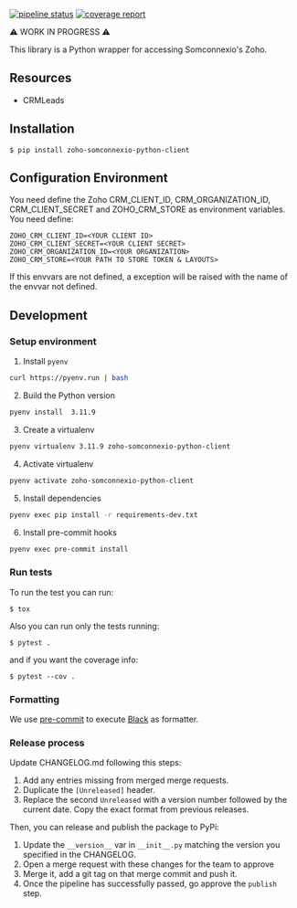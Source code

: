 [![pipeline status](https://git.coopdevs.org/coopdevs/som-connexio/zoho/zoho-somconnexio-python-client/badges/master/pipeline.svg)](https://git.coopdevs.org/coopdevs/som-connexio/zoho/zoho-somconnexio-python-client/commits/master)
[![coverage report](https://git.coopdevs.org/coopdevs/som-connexio/zoho/zoho-somconnexio-python-client/badges/master/coverage.svg)](https://git.coopdevs.org/coopdevs/som-connexio/zoho/zoho-somconnexio-python-client/commits/master)

:warning: WORK IN PROGRESS :warning:

This library is a Python wrapper for accessing Somconnexio's Zoho.

## Resources

* CRMLeads

## Installation

```commandline
$ pip install zoho-somconnexio-python-client
```

## Configuration Environment

You need define the Zoho CRM_CLIENT_ID, CRM_ORGANIZATION_ID, CRM_CLIENT_SECRET and ZOHO_CRM_STORE as environment variables. You need define:

```
ZOHO_CRM_CLIENT_ID=<YOUR CLIENT ID>
ZOHO_CRM_CLIENT_SECRET=<YOUR CLIENT SECRET>
ZOHO_CRM_ORGANIZATION_ID=<YOUR ORGANIZATION>
ZOHO_CRM_STORE=<YOUR PATH TO STORE TOKEN & LAYOUTS>

```

If this envvars are not defined, a exception will be raised with the name of the envvar not defined.

## Development

### Setup environment

1. Install `pyenv`
```sh
curl https://pyenv.run | bash
```
2. Build the Python version
```sh
pyenv install  3.11.9
```
3. Create a virtualenv
```sh
pyenv virtualenv 3.11.9 zoho-somconnexio-python-client
```
4. Activate virtualenv
```sh
pyenv activate zoho-somconnexio-python-client
```
5. Install dependencies
```sh
pyenv exec pip install -r requirements-dev.txt
```
6. Install pre-commit hooks
```sh
pyenv exec pre-commit install
```

### Run tests

To run the test you can run:

```
$ tox
```

Also you can run only the tests running:

```
$ pytest .
```

and if you want the coverage info:

```
$ pytest --cov .
```

### Formatting

We use [pre-commit](https://pre-commit.com/) to execute [Black](https://github.com/psf/black) as formatter.


### Release process

Update CHANGELOG.md following this steps:

1. Add any entries missing from merged merge requests.
1. Duplicate the `[Unreleased]` header.
1. Replace the second `Unreleased` with a version number followed by the current date. Copy the exact format from previous releases.

Then, you can release and publish the package to PyPi:

1. Update the `__version__` var in `__init__.py` matching the version you specified in the CHANGELOG.
1. Open a merge request with these changes for the team to approve
1. Merge it, add a git tag on that merge commit and push it.
1. Once the pipeline has successfully passed, go approve the `publish` step.

